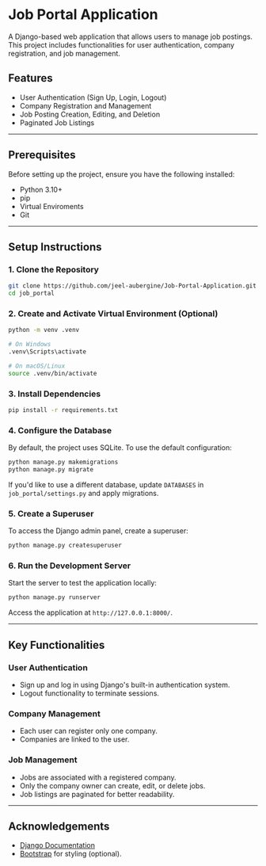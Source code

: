 # Job Portal Application

A Django-based web application that allows users to manage job postings. This project includes functionalities for user authentication, company registration, and job management.

## Features
- User Authentication (Sign Up, Login, Logout)
- Company Registration and Management
- Job Posting Creation, Editing, and Deletion
- Paginated Job Listings

---

## Prerequisites

Before setting up the project, ensure you have the following installed:

- Python 3.10+
- pip
- Virtual Enviroments
- Git

---

## Setup Instructions

### 1. Clone the Repository

```bash
git clone https://github.com/jeel-aubergine/Job-Portal-Application.git
cd job_portal
```

### 2. Create and Activate Virtual Environment (Optional)

```bash
python -m venv .venv

# On Windows
.venv\Scripts\activate

# On macOS/Linux
source .venv/bin/activate
```

### 3. Install Dependencies

```bash
pip install -r requirements.txt
```

### 4. Configure the Database

By default, the project uses SQLite. To use the default configuration:

```bash
python manage.py makemigrations
python manage.py migrate
```

If you'd like to use a different database, update `DATABASES` in `job_portal/settings.py` and apply migrations.

### 5. Create a Superuser

To access the Django admin panel, create a superuser:

```bash
python manage.py createsuperuser
```

### 6. Run the Development Server

Start the server to test the application locally:

```bash
python manage.py runserver
```

Access the application at `http://127.0.0.1:8000/`.

---

## Key Functionalities

### User Authentication
- Sign up and log in using Django's built-in authentication system.
- Logout functionality to terminate sessions.

### Company Management
- Each user can register only one company.
- Companies are linked to the user.

### Job Management
- Jobs are associated with a registered company.
- Only the company owner can create, edit, or delete jobs.
- Job listings are paginated for better readability.

---

## Acknowledgements

- [Django Documentation](https://docs.djangoproject.com/)
- [Bootstrap](https://getbootstrap.com/) for styling (optional).
